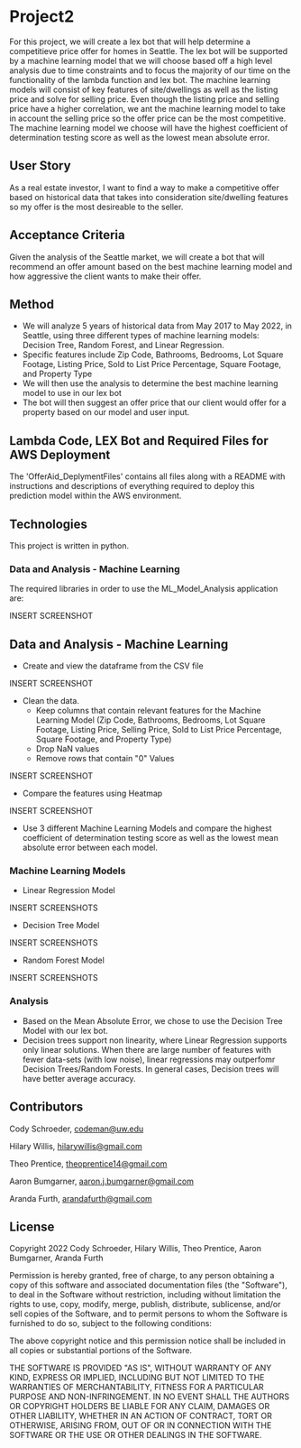 # Project2

For this project, we will create a lex bot that will help determine a competitieve price offer for homes in Seattle. The lex bot will be supported by a machine learning model that we will choose based off a high level analysis due to time constraints and to focus the majority of our time on the functionality of the lambda function and lex bot. The machine learning models will consist of key features of site/dwellings as well as the listing price and solve for selling price. Even though the listing price and selling price have a higher correlation, we ant the machine learning model to take in account the selling price so the offer price can be the most competitive. The machine learning model we choose will have the highest coefficient of determination testing score as well as the lowest mean absolute error. 

## User Story

As a real estate investor, I want to find a way to make a competitive offer based on historical data that takes into consideration site/dwelling features so my offer is the most desireable to the seller.

## Acceptance Criteria

Given the analysis of the Seattle market, we will create a bot that will recommend an offer amount based on the best machine learning model and how aggressive the client wants to make their offer.

## Method

- We will analyze 5 years of historical data from May 2017 to May 2022, in Seattle, using three different types of machine learning models: Decision Tree, Random Forest, and Linear Regression. 
- Specific features include Zip Code, Bathrooms, Bedrooms, Lot Square Footage, Listing Price, Sold to List Price Percentage, Square Footage, and Property Type
- We will then use the analysis to determine the best machine learning model to use in our lex bot
- The bot will then suggest an offer price that our client would offer for a property based on our model and user input.

## Lambda Code, LEX Bot and Required Files for AWS Deployment
The 'OfferAid_DeplymentFiles' contains all files along with a README with instructions and descriptions of everything required to deploy this prediction model within the AWS environment. 

## Technologies

This project is written in python.

### Data and Analysis - Machine Learning

The required libraries in order to use the ML_Model_Analysis application are:

INSERT SCREENSHOT
    
## Data and Analysis - Machine Learning

- Create and view the dataframe from the CSV file

INSERT SCREENSHOT

- Clean the data.
    - Keep columns that contain relevant features for the Machine Learning Model (Zip Code, Bathrooms, Bedrooms, Lot Square Footage, Listing Price, Selling Price, Sold to List Price Percentage, Square Footage, and Property Type)
    - Drop NaN values
    - Remove rows that contain "0" Values
    
INSERT SCREENSHOT

- Compare the features using Heatmap

INSERT SCREENSHOT

- Use 3 different Machine Learning Models and compare the highest coefficient of determination testing score as well as the lowest mean absolute error between each model.

### Machine Learning Models

- Linear Regression Model

INSERT SCREENSHOTS

- Decision Tree Model

INSERT SCREENSHOTS

- Random Forest Model

INSERT SCREENSHOTS

### Analysis

- Based on the Mean Absolute Error, we chose to use the Decision Tree Model with our lex bot.
- Decision trees support non linearity, where Linear Regression supports only linear solutions. When there are large number of features with fewer data-sets (with low noise), linear regressions may outperfomr Decision Trees/Random Forests. In general cases, Decision trees will have better average accuracy.


## Contributors

Cody Schroeder, codeman@uw.edu

Hilary Willis, hilarywillis@gmail.com

Theo Prentice, theoprentice14@gmail.com

Aaron Bumgarner, aaron.j.bumgarner@gmail.com

Aranda Furth, arandafurth@gmail.com



## License

Copyright 2022 Cody Schroeder, Hilary Willis, Theo Prentice, Aaron Bumgarner, Aranda Furth

Permission is hereby granted, free of charge, to any person obtaining a copy of this software and associated documentation files (the "Software"), to deal in the Software without restriction, including without limitation the rights to use, copy, modify, merge, publish, distribute, sublicense, and/or sell copies of the Software, and to permit persons to whom the Software is furnished to do so, subject to the following conditions:

The above copyright notice and this permission notice shall be included in all copies or substantial portions of the Software.

THE SOFTWARE IS PROVIDED "AS IS", WITHOUT WARRANTY OF ANY KIND, EXPRESS OR IMPLIED, INCLUDING BUT NOT LIMITED TO THE WARRANTIES OF MERCHANTABILITY, FITNESS FOR A PARTICULAR PURPOSE AND NON-INFRINGEMENT. IN NO EVENT SHALL THE AUTHORS OR COPYRIGHT HOLDERS BE LIABLE FOR ANY CLAIM, DAMAGES OR OTHER LIABILITY, WHETHER IN AN ACTION OF CONTRACT, TORT OR OTHERWISE, ARISING FROM, OUT OF OR IN CONNECTION WITH THE SOFTWARE OR THE USE OR OTHER DEALINGS IN THE SOFTWARE.
